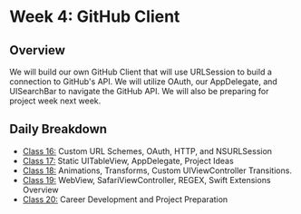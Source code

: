 # Week 4: GitHub Client

## Overview
We will build our own GitHub Client that will use URLSession to build a connection to GitHub's API.
We will utilize OAuth, our AppDelegate, and UISearchBar to navigate the GitHub API. We will also be preparing for project week next week.

## Daily Breakdown
  * [Class 16:](class-16/) Custom URL Schemes, OAuth, HTTP, and NSURLSession
  * [Class 17:](class-17/) Static UITableView, AppDelegate, Project Ideas
  * [Class 18:](class-18/) Animations, Transforms, Custom UIViewController Transitions.
  * [Class 19:](class-19/) WebView, SafariViewController, REGEX, Swift Extensions Overview
  * [Class 20:](class-20/) Career Development and Project Preparation
